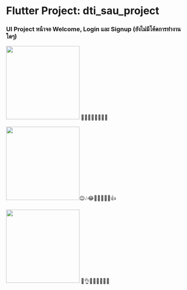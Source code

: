 # Flutter Project: dti_sau_project

### UI Project หน้าจอ Welcome, Login และ Signup (ยังไม่มีโค้ดการทำงานใดๆ)

<img src="https://github.com/user-attachments/assets/0c401db7-ebd2-4625-9844-fab9077fa7ee" width="200px"> 🌹🤣🙌😜🤷‍♂️👀😢
<br><br>
<img src="https://github.com/user-attachments/assets/d300c63c-5ec2-4ffa-b5bb-f32e4188023e" width="200px">😉🎶😂🤦‍♀️🐱‍👓🤞👍
<br><br>
<img src="https://github.com/user-attachments/assets/8b05946e-5fad-4b02-9202-b6d79af6d342" width="200px"> 💋👌🐱‍🐉😊🤷‍♀️🎉


